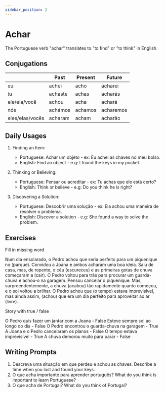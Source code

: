 ```yaml
---
sidebar_position: 2
---
```


# Achar

The Portuguese verb "achar" translates to "to find" or "to think" in English.

## Conjugations

|                 | Past    | Present | Future    |
| --------------- | ------- | ------- | --------- |
| eu              | achei   | acho    | acharei   |
| tu              | achaste | achas   | acharás   |
| ele/ela/você    | achou   | acha    | achará    |
| nós             | achámos | achamos | acharemos |
| eles/elas/vocês | acharam | acham   | acharão   |

## Daily Usages

1. Finding an Item:

   - Portuguese: Achar um objeto - ex: Eu achei as chaves no meu bolso.
   - English: Find an object - e.g: I found the keys in my pocket.

2. Thinking or Believing:

   - Portuguese: Pensar ou acreditar - ex: Tu achas que ele está certo?
   - English: Think or believe - e.g: Do you think he is right?

3. Discovering a Solution:

   - Portuguese: Descobrir uma solução - ex: Ela achou uma maneira de resolver o problema.
   - English: Discover a solution - e.g: She found a way to solve the problem.

## Exercises

Fill in missing word

Num dia ensolarado, o Pedro achou que seria perfeito para um piquenique no (parque). Convidou a Joana e ambos acharam uma boa ideia. Saiu de casa, mas, de repente, o céu (escureceu) e as primeiras gotas de chuva começaram a (cair). O Pedro voltou para trás para procurar um guarda-chuva e achou-o na garagem. Pensou cancelar o piquenique. Mas, surpreendentemente, a chuva (acabou) tão rapidamente quanto começou, e o sol voltou a brilhar. O Pedro achou que (o tempo) estava imprevisível, mas ainda assim, (achou) que era um dia perfeito para aproveitar ao ar (livre).

Story with true / false

O Pedro quis fazer um jantar com a Joana - False
Esteve sempre sol ao longo do dia - False
O Pedro encontrou o guarda-chuva na garagem - True
A Joana e o Pedro cancelaram os planos - False
O tempo estava imprevisível - True
A chuva demorou muito para parar - False

## Writing Prompts

1. Descreva uma situação em que perdeu e achou as chaves. Describe a time when you lost and found your keys.
2. O que acha importante para aprender português? What do you think is important to learn Portuguese?
3. O que acha de Portugal? What do you think of Portugal?

